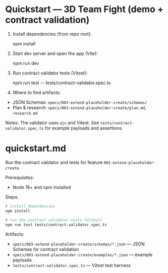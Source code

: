 # Quickstart — 3D Team Fight (demo + contract validation)

1. Install dependencies (from repo root):

   npm install

2. Start dev server and open the app (Vite):

   npm run dev

3. Run contract validator tests (Vitest):

   npm run test -- tests/contract-validator.spec.ts

4. Where to find artifacts:

- JSON Schemas: `specs/003-extend-placeholder-create/schemas/`
- Plan & research: `specs/003-extend-placeholder-create/plan.md`, `research.md`

Notes: The validator uses `ajv` and Vitest. See `tests/contract-validator.spec.ts` for example payloads and assertions.
# quickstart.md

Run the contract validator and tests for feature `003-extend-placeholder-create`.

Prerequisites:
- Node 18+ and npm installed

Steps:

```bash
# install dependencies
npm install

# run the contract validator tests (Vitest)
npm run test tests/contract-validator.spec.ts
```

Artifacts:
- `specs/003-extend-placeholder-create/schemas/*.json` — JSON Schemas for contract validation
- `specs/003-extend-placeholder-create/examples/*.json` — example payloads
- `tests/contract-validator.spec.ts` — Vitest test harness
